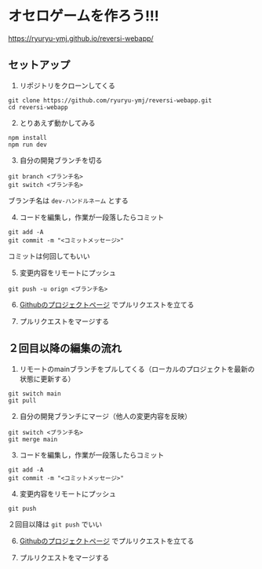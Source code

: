 # オセロゲームを作ろう!!!

<https://ryuryu-ymj.github.io/reversi-webapp/>

## セットアップ

1. リポジトリをクローンしてくる

```
git clone https://github.com/ryuryu-ymj/reversi-webapp.git
cd reversi-webapp
```

2. とりあえず動かしてみる

```
npm install
npm run dev
```

3. 自分の開発ブランチを切る

```
git branch <ブランチ名>
git switch <ブランチ名>
```

ブランチ名は `dev-ハンドルネーム` とする

4. コードを編集し，作業が一段落したらコミット

```
git add -A
git commit -m "<コミットメッセージ>"
```

コミットは何回してもいい

5. 変更内容をリモートにプッシュ

```
git push -u orign <ブランチ名>
```

6. [Githubのプロジェクトページ](https://github.com/ryuryu-ymj/reversi-webapp) でプルリクエストを立てる

7. プルリクエストをマージする

## ２回目以降の編集の流れ

1. リモートのmainブランチをプルしてくる（ローカルのプロジェクトを最新の状態に更新する）

```
git switch main
git pull
```

2. 自分の開発ブランチにマージ（他人の変更内容を反映）

```
git switch <ブランチ名>
git merge main
```

3. コードを編集し，作業が一段落したらコミット

```
git add -A
git commit -m "<コミットメッセージ>"
```

4. 変更内容をリモートにプッシュ

```
git push
```

２回目以降は `git push` でいい

6. [Githubのプロジェクトページ](https://github.com/ryuryu-ymj/reversi-webapp) でプルリクエストを立てる

7. プルリクエストをマージする
